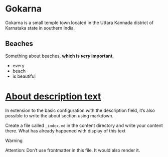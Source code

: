 # Gokarna
Gokarna is a small temple town located in the Uttara Kannada district of Karnataka state in southern India.

## Beaches
Something about beaches, **which is *very* important**.

- every
- beach
- is beautiful

# [About description text](/posts/theme-documentation-advanced/#homepage)
In extension to the basic configuration with the description field, it’s also possible to write the about section using markdown.

Create a file called `_index.md` in the content directory and write your content there. What has already happened with display of this text

> [!WARNING]
> Attention: Don’t use frontmatter in this file. It would also render it.
